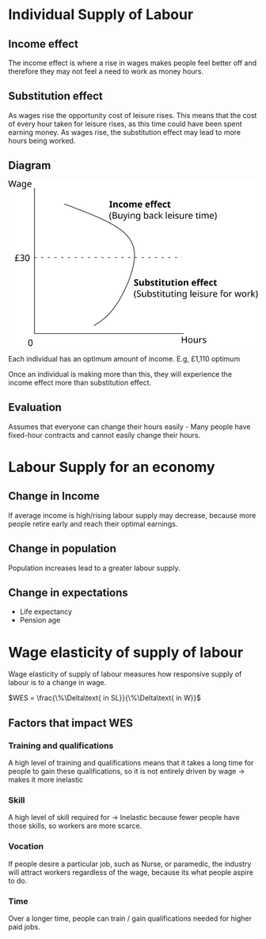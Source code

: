 # Individual Supply of Labour #

## Income effect ##
The income effect is where a rise in wages makes people feel better off and therefore they may not feel a need to work as money hours.

## Substitution effect ##
As wages rise the opportunity cost of leisure rises.
This means that the cost of every hour taken for leisure rises, as this time could have been spent earning money.
As wages rise, the substitution effect may lead to more hours being worked.

## Diagram ##

![Individual supply of labour diagram](../diagrams/labour_market/labour_supply.svg#mono-black)

Each individual has an optimum amount of income. E.g, £1,110 optimum

Once an individual is making more than this, they will experience the income effect more than substitution effect.

## Evaluation ##
Assumes that everyone can change their hours easily - Many people have fixed-hour contracts and cannot easily change their hours.

# Labour Supply for an economy #

## Change in Income ##
If average income is high/rising labour supply may decrease, because more people retire early and reach their optimal earnings.

## Change in population ##
Population increases lead to a greater labour supply.

## Change in expectations #
- Life expectancy
- Pension age

# Wage elasticity of supply of labour #
Wage elasticity of supply of labour measures how responsive supply of labour is to a change in wage.

$WES = \frac{\%\Delta\text{ in SL}}{\%\Delta\text{ in W}}$

## Factors that impact WES ##

### Training and qualifications ###
A high level of training and qualifications means that it takes a long time for people to gain these qualifications, so it is not entirely driven by wage -> makes it more inelastic

### Skill ###
A high level of skill required for -> Inelastic because fewer people have those skills, so workers are more scarce.

### Vocation ###
If people desire a particular job, such as Nurse, or paramedic, the industry will attract workers regardless of the wage, because its what people aspire to do.

### Time ###
Over a longer time, people can train / gain qualifications needed for higher paid jobs.